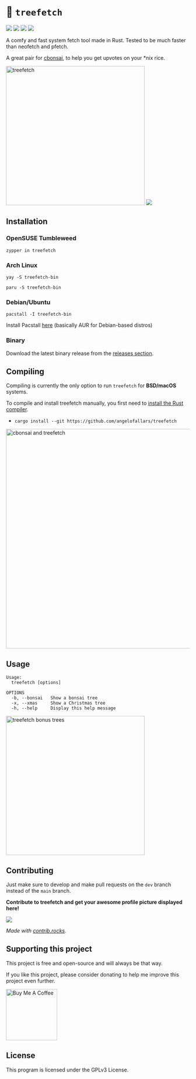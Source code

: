 # 🌲 `treefetch`

<img src="https://img.shields.io/github/v/release/angelofallars/treefetch?display_name=tag&color=1A90D2"> <img src="https://img.shields.io/github/stars/angelofallars/treefetch?label=stars&color=C3B640"> <img src="https://img.shields.io/github/issues/angelofallars/treefetch?color=87599A"> <img src="https://img.shields.io/github/downloads/angelofallars/treefetch/total?label=downloads&logo=github&color=6EA340"> 

A comfy and fast system fetch tool made in Rust. Tested to be much faster than neofetch and pfetch.

A great pair for [cbonsai](https://gitlab.com/jallbrit/cbonsai), to help you get upvotes on your \*nix rice.

<img src="https://user-images.githubusercontent.com/39676098/145780007-f612ceff-7414-4bbe-af14-e2d48004ed9d.png" alt="treefetch" width=380px>

<img src="https://repology.org/badge/vertical-allrepos/treefetch.svg">

## Installation

### OpenSUSE Tumbleweed

`zypper in treefetch`

### Arch Linux

`yay -S treefetch-bin`

`paru -S treefetch-bin`

### Debian/Ubuntu

`pacstall -I treefetch-bin`

Install Pacstall [here](https://github.com/pacstall/pacstall) (basically AUR for Debian-based distros)

### Binary

Download the latest binary release from the [releases section](https://github.com/angelofallars/treefetch/releases).

## Compiling

Compiling is currently the only option to run `treefetch` for **BSD/macOS** systems.

To compile and install treefetch manually, you first need to [install the Rust
compiler](https://www.rust-lang.org/tools/install).

- `cargo install --git https://github.com/angelofallars/treefetch`

<img src="https://user-images.githubusercontent.com/39676098/145779840-59f1d0ef-7577-408c-a9fb-ce93b262c7df.png" alt="cbonsai and treefetch" width=600px>

## Usage

```
Usage:
  treefetch [options]

OPTIONS
  -b, --bonsai   Show a bonsai tree
  -x, --xmas     Show a Christmas tree
  -h, --help     Display this help message
```

<img src="https://user-images.githubusercontent.com/39676098/149612115-2a02d617-d70a-4eed-bcce-2dd590698ea1.png" alt="treefetch bonus trees" width=380px>

## Contributing

Just make sure to develop and make pull requests on the `dev` branch instead of
the `main` branch.

**Contribute to treefetch and get your awesome profile picture displayed here!**

<a href="https://github.com/angelofallars/treefetch/graphs/contributors">
  <img src="https://contrib.rocks/image?repo=angelofallars/treefetch" />
</a>

*Made with [contrib.rocks](https://contrib.rocks).*

## Supporting this project

This project is free and open-source and will always be that way.

If you like this project, please consider donating to help me improve this project even further.

<a href="https://www.buymeacoffee.com/angelofallaria" target="_blank"><img src="https://cdn.buymeacoffee.com/buttons/default-orange.png" alt="Buy Me A Coffee" width="140"></a>

## License

This program is licensed under the GPLv3 License.
